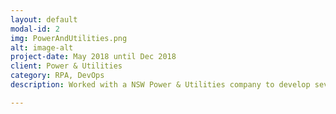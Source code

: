 ```yaml
---
layout: default
modal-id: 2
img: PowerAndUtilities.png
alt: image-alt
project-date: May 2018 until Dec 2018
client: Power & Utilities
category: RPA, DevOps
description: Worked with a NSW Power & Utilities company to develop several RPA solutions and optimise the initial Proof of Concept (PoC) Production Environment setup. Focus points during this engagement included development of several RPA processes, assisting with quality assurance checks on RPA processes created by other developers, re-configuration of the RPA Production Environment Infrastructure, and providing technical support (Incident Resolution / Enhancements) for RPA processes running in Production.  

---
```

